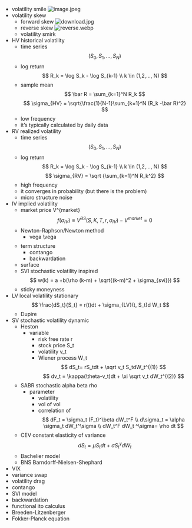 - volatility smile
    ![image.jpeg](image.jpeg)
- volatility skew
    - forward skew
        ![download.jpg](download.jpg)
    - reverse skew
        ![reverse.webp](reverse.webp)
    - volatility smirk
- HV historical volatility
    - time series
        $$
        (S_0, S_1, ..., S_N)
        $$
    - log return
        $$
        R_k = \log S_k - \log S_{k-1} \\
        k \in (1,2,..., N)
        $$
    - sample mean
        $$
        \bar R = \sum_{k=1}^N R_k
        $$
    $$
    \sigma_{HV} = \sqrt{\frac{1}{N-1}\sum_{k=1}^N (R_k -\bar R)^2}
    $$
    - low frequency
    - it’s typically calculated by daily data
- RV realized volatility
    - time series
        $$
        (S_0, S_1, ..., S_N)
        $$
    - log return
        $$
        R_k = \log S_k - \log S_{k-1} \\
        k \in (1,2,..., N)
        $$
    $$
    \sigma_{RV} = \sqrt {\sum_{k=1}^N R_k^2}
    $$
    - high frequency
    - it converges in probability (but there is the problem)
    - micro structure noise
- IV implied volatility
    - market price V^{market}
    $$
    f(\sigma_{IV}) \equiv V^{BS}(S, K, T, r, \sigma_{IV}) - V^{market} = 0
    $$
    - Newton-Raphson/Newton method
        - vega \vega
            $$
            $$
    - term structure
        - contango
        - backwardation
    - surface
    - SVI stochastic volatility inspired
        $$
        w(k) = a +b(\rho (k-m) + \sqrt{(k-m)^2 + \sigma_{svi}})
        $$
    - sticky moneyness
- LV local volatility
    stationary 
    $$
    \frac{dS_t}{S_t} = r(t)dt + \sigma_{LV}(t, S_t)d W_t
    $$
    - Dupire
- SV stochastic volatility
    dynamic
    - Heston
        - variable
            - risk free rate r
            - stock price S_t
            - volatility v_t
            - Wiener process W_t
        $$
        dS_t= rS_tdt + \sqrt v_t S_tdW_t^{(1)}
        $$
        $$
        dv_t = \kappa(\theta-v_t)dt + \xi \sqrt v_t dW_t^{(2)}
        $$
    - SABR stochastic alpha beta rho
        - parameter
            - volatility
            - vol of vol
            - correlation of
        $$
        dF_t = \sigma_t (F_t)^\beta dW_t^F \\
        d\sigma_t = \alpha \sigma_t dW_t^\sigma \\
        dW_t^F dW_t ^\sigma= \rho dt
        $$
    - CEV constant elasticity of variance
        $$
        dS_t = \mu S_t dt + \sigma S_t^\gamma dW_t
        $$
    - Bachelier model
    - BNS Barndorff-Nielsen-Shephard
- VIX
- variance swap
- volatility drag
- contango
- SVI model
- backwardation
- functional ito calculus
- Breeden-Litzenberger
- Fokker-Planck equation